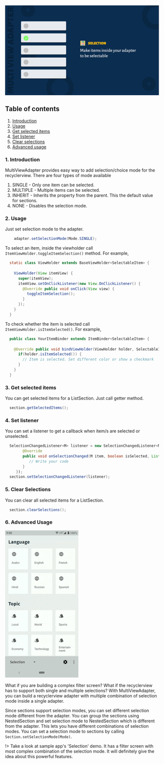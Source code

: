 ![Selection](image/selection-cover.jpg)

## Table of contents

1. [Introduction](#_1-introduction)
2. [Usage](#_2-usage)
3. [Get selected items](#_3-get-selected-items)
4. [Set listener](#_4-set-listener)
5. [Clear selections](#_5-clear-selections)
6. [Advanced usage](#_6-advanced-usage)

### 1. Introduction

MultiViewAdapter provides easy way to add selection/choice mode for the recyclerview. There are four types of mode available

1. SINGLE - Only one item can be selected. 
2. MULTIPLE - Multiple items can be selected.
3. INHERIT - Inherits the property from the parent. This the default value for sections.
4. NONE - Disables the selection mode.

### 2. Usage

Just set selection mode to the adapter.

```java
    adapter.setSelectionMode(Mode.SINGLE);
```

To select an item, inside the viewholder call ``ItemViewHolder.toggleItemSelection()`` method. For example,

```java
  static class ViewHolder extends BaseViewHolder<SelectableItem> {

    ViewHolder(View itemView) {
      super(itemView);
      itemView.setOnClickListener(new View.OnClickListener() {
        @Override public void onClick(View view) {
          toggleItemSelection();
        }
      });
    }
  }
```

To check whether the item is selected call ```ItemViewHolder.isItemSelected()```. For example,

```java
  public class YourItemBinder extends ItemBinder<SelectableItem> {

    @Override public void bindViewHolder(ViewHolder holder, SelectableItem item) {
      if(holder.isItemSelected()) {
        // Item is selected. Set different color or show a checkmark
      } 
    }
  }
```

### 3. Get selected items

You can get selected items for a ListSection. Just call getter method.

```java
  section.getSelectedItems();
```

### 4. Set listener

You can set a listener to get a callback when item/s are selected or unselected.

```java
  SelectionChangedListener<M> listener = new SelectionChangedListener<M>() {
        @Override
        public void onSelectionChanged(M item, boolean isSelected, List<M> selectedItems) {
           // Write your code
        }
     });
  section.setSelectionChangedListener(listener);
```

### 5. Clear Selections

You can clear all selected items for a ListSection.

```java
  section.clearSelections();
```

### 6. Advanced Usage

![Sample](image/selection-item.gif)

What if you are building a complex filter screen? What if the recyclerview has to support both single and multiple selections? With MultiViewAdapter, you can build a recyclerview adapter with multiple combination of selection mode inside a single adapter.

Since sections support selection modes, you can set different selection mode different from the adapter. You can group the sections using NestedSection and set selection mode to NestedSection which is different from the adapter. This lets you have different combinations of selection modes. You can set a selection mode to sections by calling ```Section.setSelectionMode(Mode)```.

!> Take a look at sample app's 'Selection' demo. It has a filter screen with most complex combination of the selection mode. It will definitely give the idea about this powerful features.